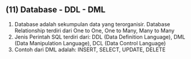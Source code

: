## (11) Database - DDL - DML
1. Database adalah sekumpulan data yang terorganisir. Database Relationship terdiri dari One to One, One to Many, Many to Many
2. Jenis Perintah SQL terdiri dari: DDL (Data Definition Language), DML (Data Manipulation Language), DCL (Data Control Language)
3. Contoh dari DML adalah: INSERT, SELECT, UPDATE, DELETE